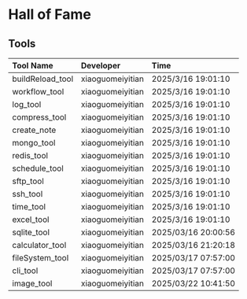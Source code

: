 # Hall of Fame

## Tools

| Tool Name       | Developer          | Time |
| :---------------- | :----------------- | :----------------- |
| buildReload_tool | xiaoguomeiyitian | 2025/3/16 19:01:10 |
| workflow_tool    | xiaoguomeiyitian | 2025/3/16 19:01:10 |
| log_tool         | xiaoguomeiyitian | 2025/3/16 19:01:10 |
| compress_tool    | xiaoguomeiyitian | 2025/3/16 19:01:10 |
| create_note      | xiaoguomeiyitian | 2025/3/16 19:01:10 |
| mongo_tool       | xiaoguomeiyitian | 2025/3/16 19:01:10 |
| redis_tool       | xiaoguomeiyitian | 2025/3/16 19:01:10 |
| schedule_tool    | xiaoguomeiyitian | 2025/3/16 19:01:10 |
| sftp_tool        | xiaoguomeiyitian | 2025/3/16 19:01:10 |
| ssh_tool         | xiaoguomeiyitian | 2025/3/16 19:01:10 |
| time_tool        | xiaoguomeiyitian | 2025/3/16 19:01:10 |
| excel_tool        | xiaoguomeiyitian | 2025/3/16 19:01:10 |
| sqlite_tool      | xiaoguomeiyitian | 2025/03/16 20:00:56 |
| calculator_tool  | xiaoguomeiyitian | 2025/03/16 21:20:18 |
| fileSystem_tool  | xiaoguomeiyitian | 2025/03/17 07:57:00 |
| cli_tool         | xiaoguomeiyitian | 2025/03/17 07:57:00 |
| image_tool       | xiaoguomeiyitian | 2025/03/22 10:41:50 |
